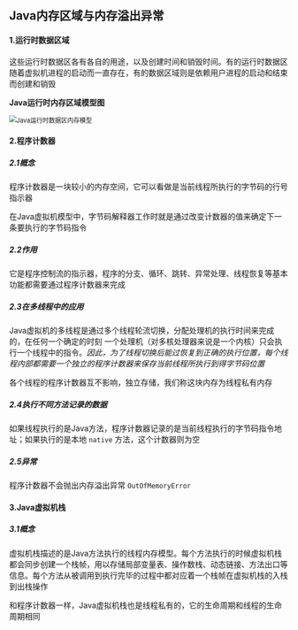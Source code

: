 ## Java内存区域与内存溢出异常

#### 1.运行时数据区域

这些运行时数据区各有各自的用途，以及创建时间和销毁时间。有的运行时数据区随着虚拟机进程的启动而一直存在，有的数据区域则是依赖用户进程的启动和结束而创建和销毁

**Java运行时内存区域模型图**

<img src="https://i.loli.net/2020/09/30/L2n415UPcak7EMB.png" alt="Java运行时数据区内存模型" style="zoom:80%;" />

#### 2.程序计数器

##### 2.1概念

程序计数器是一块较小的内存空间，它可以看做是当前线程所执行的字节码的行号指示器

在Java虚拟机模型中，字节码解释器工作时就是通过改变计数器的值来确定下一条要执行的字节码指令

##### 2.2作用

它是程序控制流的指示器，程序的分支、循环、跳转、异常处理、线程恢复等基本功能都需要通过程序计数器来完成

##### 2.3在多线程中的应用

Java虚拟机的多线程是通过多个线程轮流切换，分配处理机的执行时间来完成的，在任何一个确定的时刻 一个处理机（对多核处理器来说是一个内核）只会执行一个线程中的指令。*因此，为了线程切换后能过恢复到正确的执行位置，每个线程内部都需要一个独立的程序计数器来保存当前线程所执行到得字节码位置*

各个线程的程序计数器互不影响，独立存储，我们称这块内存为线程私有内存

##### 2.4执行不同方法记录的数据

如果线程执行的是Java方法，程序计数器记录的是当前线程执行的字节码指令地址；如果执行的是本地 `native` 方法，这个计数器则为空

##### 2.5异常

程序计数器不会抛出内存溢出异常 `OutOfMemoryError`

#### 3.Java虚拟机栈

##### 3.1概念

虚拟机栈描述的是Java方法执行的线程内存模型。每个方法执行的时候虚拟机栈都会同步创建一个栈帧，用以存储局部变量表、操作数栈、动态链接、方法出口等信息。每个方法从被调用到执行完毕的过程中都对应着一个栈帧在虚拟机栈的入栈到出栈操作

和程序计数器一样，Java虚拟机栈也是线程私有的，它的生命周期和线程的生命周期相同

​    